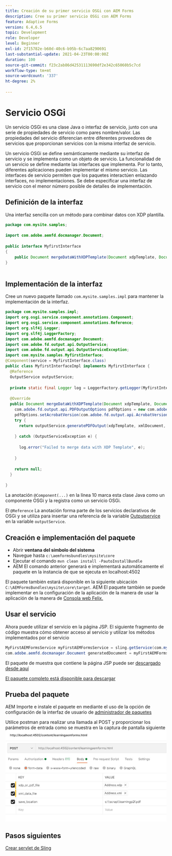 ```yaml
---
title: Creación de su primer servicio OSGi con AEM Forms
description: Cree su primer servicio OSGi con AEM Forms
feature: Adaptive Forms
version: 6.4,6.5
topic: Development
role: Developer
level: Beginner
exl-id: 2f15782e-b60d-40c6-b95b-6c7aa8290691
last-substantial-update: 2021-04-23T00:00:00Z
duration: 100
source-git-commit: f23c2ab86d42531113690df2e342c65060b5c7cd
workflow-type: tm+mt
source-wordcount: '337'
ht-degree: 2%

---
```


# Servicio OSGi

Un servicio OSGi es una clase Java o interfaz de servicio, junto con una serie de propiedades de servicio como pares nombre/valor. Las propiedades del servicio diferencian entre diferentes proveedores de servicios que proporcionan servicios con la misma interfaz de servicio.

Un servicio OSGi se define semánticamente mediante su interfaz de servicio y se implementa como un objeto de servicio. La funcionalidad de un servicio se define mediante las interfaces que implementa. Por lo tanto, diferentes aplicaciones pueden implementar el mismo servicio. Las interfaces de servicio permiten que los paquetes interactúen enlazando interfaces, no implementaciones. Se debe especificar una interfaz de servicio con el menor número posible de detalles de implementación.

## Definición de la interfaz

Una interfaz sencilla con un método para combinar datos con <span class="x x-first x-last">XDP</span> plantilla.

```java
package com.mysite.samples;

import com.adobe.aemfd.docmanager.Document;

public interface MyfirstInterface
{
    public Document mergeDataWithXDPTemplate(Document xdpTemplate, Document xmlDocument);
}
 
```

## Implementación de la interfaz

Cree un nuevo paquete llamado `com.mysite.samples.impl` para mantener la implementación de la interfaz.

```java
package com.mysite.samples.impl;
import org.osgi.service.component.annotations.Component;
import org.osgi.service.component.annotations.Reference;
import org.slf4j.Logger;
import org.slf4j.LoggerFactory;
import com.adobe.aemfd.docmanager.Document;
import com.adobe.fd.output.api.OutputService;
import com.adobe.fd.output.api.OutputServiceException;
import com.mysite.samples.MyfirstInterface;
@Component(service = MyfirstInterface.class)
public class MyfirstInterfaceImpl implements MyfirstInterface {
  @Reference
  OutputService outputService;

  private static final Logger log = LoggerFactory.getLogger(MyfirstInterfaceImpl.class);

  @Override
  public Document mergeDataWithXDPTemplate(Document xdpTemplate, Document xmlDocument) {
    com.adobe.fd.output.api.PDFOutputOptions pdfOptions = new com.adobe.fd.output.api.PDFOutputOptions();
    pdfOptions.setAcrobatVersion(com.adobe.fd.output.api.AcrobatVersion.Acrobat_11);
    try {
      return outputService.generatePDFOutput(xdpTemplate, xmlDocument, pdfOptions);

    } catch (OutputServiceException e) {

      log.error("Failed to merge data with XDP Template", e);

    }

    return null;
  }

}
```

La anotación `@Component(...)` en la línea 10 marca esta clase Java como un componente OSGi y la registra como un servicio OSGi.

El `@Reference` La anotación forma parte de los servicios declarativos de OSGi y se utiliza para insertar una referencia de la variable [Outputservice](https://helpx.adobe.com/experience-manager/6-5/forms/javadocs/index.html?com/adobe/fd/output/api/OutputService.html) en la variable `outputService`.


## Creación e implementación del paquete

* Abrir **ventana del símbolo del sistema**
* Navegue hasta `c:\aemformsbundles\mysite\core`
* Ejecutar el comando `mvn clean install -PautoInstallBundle`
* AEM El comando anterior generará e implementará automáticamente el paquete en la instancia de que se ejecuta en localhost:4502

El paquete también estará disponible en la siguiente ubicación `C:\AEMFormsBundles\mysite\core\target`. AEM El paquete también se puede implementar en la configuración de la aplicación de la manera de usar la aplicación de la manera de [Consola web Felix.](http://localhost:4502/system/console/bundles)

## Usar el servicio

Ahora puede utilizar el servicio en la página JSP. El siguiente fragmento de código muestra cómo obtener acceso al servicio y utilizar los métodos implementados por el servicio

```java
MyFirstAEMFormsService myFirstAEMFormsService = sling.getService(com.mysite.samples.MyFirstAEMFormsService.class);
com.adobe.aemfd.docmanager.Document generatedDocument = myFirstAEMFormsService.mergeDataWithXDPTemplate(xdp_or_pdf_template,xmlDocument);
```

El paquete de muestra que contiene la página JSP puede ser [descargado desde aquí](assets/learning_aem_forms.zip)

[El paquete completo está disponible para descargar](assets/mysite.core-1.0.0-SNAPSHOT.jar)

## Prueba del paquete

AEM Importe e instale el paquete en mediante el uso de la opción de configuración de la interfaz de usuario de [administrador de paquetes](http://localhost:4502/crx/packmgr/index.jsp)

Utilice postman para realizar una llamada al POST y proporcionar los parámetros de entrada como se muestra en la captura de pantalla siguiente
![cartero](assets/test-service-postman.JPG)

## Pasos siguientes

[Crear servlet de Sling](./create-servlet.md)

